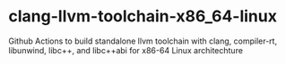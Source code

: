 # clang-llvm-toolchain-x86_64-linux
Github Actions to build standalone llvm toolchain with clang, compiler-rt, libunwind, libc++, and libc++abi for x86-64 Linux architechture
